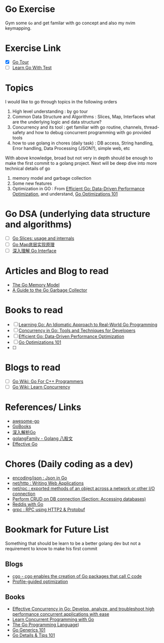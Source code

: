 # Go Exercise

Gym some `Go` and get familar with go concept and also my nvim keymapping.

# Exercise Link
- [x] [Go Tour](https://go.dev/tour/welcome/1)
- [ ] [Learn Go With Test](https://quii.gitbook.io/learn-go-with-tests) 

# Topics
I would like to go through topics in the following orders
1. High level understanding : by go tour
2. Common Data Structure and Algorithms : Slices, Map, Interfaces what are the underlying logic and data structure? 
3. Concurrency and its tool : get familiar with go routine, channels, thread-safety and how to debug concurrent programming with go provided tools
4. how to use golang in chores (daily task) : DB access, String handling, Error handling, Data Processing (JSON?), simple web, etc  

With above knowledge, broad but not very in depth should be enough to make the first commit to a golang project. Next will be deep dive into more technical details of go
1. memory model and garbage collection
2. Some new features
3. Optimization in GO : From [Efficient Go: Data-Driven Performance Optimization](https://www.amazon.com/Efficient-Go-Data-Driven-Performance-Optimization/dp/1098105710), and understand, [Go Optimizations 101](https://go101.org/optimizations/101.html)

# Go DSA (underlying data structure and algorithms)
- [ ] [Go Slices: usage and internals](https://go.dev/blog/slices-intro)
- [ ] [Go Map底层实现原理](https://zhuanlan.zhihu.com/p/495998623)
- [ ] [深入理解 Go Interface](http://legendtkl.com/2017/06/12/understanding-golang-interface/)

# Articles and Blog to read
- [The Go Memory Model](https://go.dev/ref/mem)
- [A Guide to the Go Garbage Collector](https://go.dev/doc/gc-guide)

# Books to read
- [ ] [Learning Go: An Idiomatic Approach to Real-World Go Programming](https://www.amazon.com/Learning-Go-Idiomatic-Real-World-Programming/dp/1492077216?keywords=learning+go&qid=1672833545&sprefix=Learning+Go,aps,165&sr=8-1&linkCode=sl1&tag=flimzycom-20&linkId=f822ba7cf5204e10bcf0492c3976dff4&language=en_US&ref_=as_li_ss_tl)
- [ ] [Concurrency in Go: Tools and Techniques for Developers](https://www.amazon.com/Concurrency-Go-Tools-Techniques-Developers/dp/1491941197)
- [ ] [Efficient Go: Data-Driven Performance Optimization](https://www.amazon.com/Efficient-Go-Data-Driven-Performance-Optimization/dp/1098105710)
- [ ] [Go Optimizations 101](https://go101.org/optimizations/101.html)
- [ ]
# Blogs to read
- [ ] [Go Wiki: Go For C++ Programmers](https://go.dev/wiki/GoForCPPProgrammers)
- [ ] [Go Wiki: Learn Concurrency](https://go.dev/wiki/LearnConcurrency)

# References/ Links
- [awesome-go](https://github.com/avelino/awesome-go)
- [GoBooks](https://github.com/dariubs/GoBooks)
- [深入解析Go](https://tiancaiamao.gitbooks.io/go-internals/content/zh/)
- [golangFamily - Golang 八股文](https://github.com/xiaobaiTech/golangFamily?tab=readme-ov-file)
- [Effective Go](https://go.dev/doc/effective_go)

# Chores (Daily coding as a dev)
- [encoding/json : Json in Go](https://pkg.go.dev/encoding/json)
- [net/http : Writing Web Applications](ihttps://go.dev/doc/articles/wiki/)
- [net/rpc : exported methods of an object across a network or other I/O connection](https://pkg.go.dev/net/rpc)
- [Perform CRUD on DB connection (Section: Accessing databases)](https://go.dev/doc/#references)
- [Reddis with Go](https://redis.io/docs/latest/develop/connect/clients/go/)
- [grpc : RPC using HTTP2 & Protobuf](https://grpc.io/docs/languages/go/basics/)

# Bookmark for Future List
Something that should be learn to be a better golang dev but not a requirement to know to make his first commit
## Blogs
- [cgo - cgo enables the creation of Go packages that call C code](https://pkg.go.dev/cmd/cgo)
- [Profile-guided optimization](https://go.dev/doc/pgo)
## Books
- [Effective Concurrency in Go: Develop, analyze, and troubleshoot high performance concurrent applications with ease](https://www.amazon.com/Effective-Concurrency-troubleshoot-performance-applications-ebook/dp/B0BW11N7SZ)
- [Learn Concurrent Programming with Go](https://www.manning.com/books/learn-concurrent-programming-with-go?utm_source=cutajarj&utm_medium=affiliate&utm_campaign=book_cutajar_learn_12_14_22&a_aid=cutajarj&a_bid=4360d6bb)
- [The Go Programming Language](https://www.amazon.com/Programming-Language-Addison-Wesley-Professional-Computing/dp/0134190440))
- [Go Generics 101](https://go101.org/generics/101.html)
- [Go Details & Tips 101](https://go101.org/generics/101.html)
